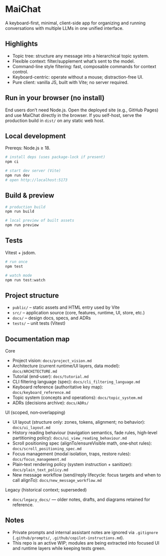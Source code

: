 # MaiChat

A keyboard-first, minimal, client-side app for organizing and running conversations with multiple LLMs in one unified interface.

## Highlights
- Topic tree: structure any message into a hierarchical topic system.
- Flexible context: filter/supplement what’s sent to the model.
- Command-line style filtering: fast, composable commands for context control.
- Keyboard-centric: operate without a mouse; distraction-free UI.
- Pure client: vanilla JS, built with Vite; no server required.

## Run in your browser (no install)
End users don’t need Node.js. Open the deployed site (e.g., GitHub Pages) and use MaiChat directly in the browser. If you self-host, serve the production build in `dist/` on any static web host.

## Local development
Prereqs: Node.js ≥ 18.

```bash
# install deps (uses package-lock if present)
npm ci

# start dev server (Vite)
npm run dev
# open http://localhost:5173
```

## Build & preview
```bash
# production build
npm run build

# local preview of built assets
npm run preview
```

## Tests
Vitest + jsdom.
```bash
# run once
npm test

# watch mode
npm run test:watch
```

## Project structure
- `public/` – static assets and HTML entry used by Vite
- `src/` – application source (core, features, runtime, UI, store, etc.)
- `docs/` – design docs, specs, and ADRs
- `tests/` – unit tests (Vitest)

## Documentation map

Core
- Project vision: `docs/project_vision.md`
- Architecture (current runtime/UI layers, data model): `docs/ARCHITECTURE.md`
- Tutorial (end‑user): `docs/tutorial.md`
- CLI filtering language (spec): `docs/cli_filtering_language.md`
- Keyboard reference (authoritative key map): `docs/keyboard_reference.md`
- Topic system (concepts and operations): `docs/topic_system.md`
- ADRs (decisions archive): `docs/ADRs/`

UI (scoped, non‑overlapping)
- UI layout (structure only: zones, tokens, alignment; no behavior): `docs/ui_layout.md`
- History reading behaviour (navigation semantics, fade rules, high‑level partitioning policy): `docs/ui_view_reading_behaviour.md`
- Scroll positioning spec (alignTo/ensureVisible math, one‑shot rules): `docs/scroll_positioning_spec.md`
- Focus management (modal isolation, traps, restore rules): `docs/focus_management.md`
- Plain‑text rendering policy (system instruction + sanitizer): `docs/plain_text_policy.md`
- New message workflow (send/reply lifecycle: focus targets and when to call alignTo): `docs/new_message_workflow.md`

Legacy (historical context; superseded)
- `docs/legacy_docs/` — older notes, drafts, and diagrams retained for reference.

## Notes
- Private prompts and internal assistant notes are ignored via `.gitignore` (`.github/prompts/`, `.github/copilot-instructions.md`).
- This repo is an active WIP; modules are being extracted into focused UI and runtime layers while keeping tests green.
